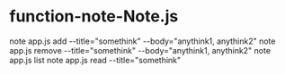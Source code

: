 # function-note-Note.js
note app.js add --title="somethink" --body="anythink1, anythink2"
note app.js remove --title="somethink" --body="anythink1, anythink2"
note app.js list
note app.js read --title="somethink"